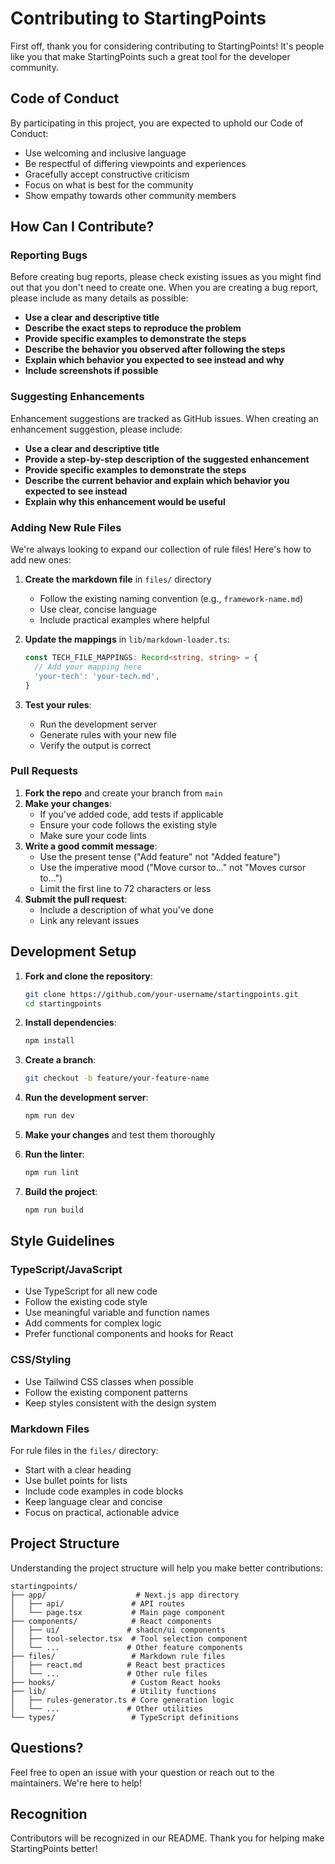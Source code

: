 # Contributing to StartingPoints

First off, thank you for considering contributing to StartingPoints! It's people like you that make StartingPoints such a great tool for the developer community.

## Code of Conduct

By participating in this project, you are expected to uphold our Code of Conduct:

- Use welcoming and inclusive language
- Be respectful of differing viewpoints and experiences
- Gracefully accept constructive criticism
- Focus on what is best for the community
- Show empathy towards other community members

## How Can I Contribute?

### Reporting Bugs

Before creating bug reports, please check existing issues as you might find out that you don't need to create one. When you are creating a bug report, please include as many details as possible:

- **Use a clear and descriptive title**
- **Describe the exact steps to reproduce the problem**
- **Provide specific examples to demonstrate the steps**
- **Describe the behavior you observed after following the steps**
- **Explain which behavior you expected to see instead and why**
- **Include screenshots if possible**

### Suggesting Enhancements

Enhancement suggestions are tracked as GitHub issues. When creating an enhancement suggestion, please include:

- **Use a clear and descriptive title**
- **Provide a step-by-step description of the suggested enhancement**
- **Provide specific examples to demonstrate the steps**
- **Describe the current behavior and explain which behavior you expected to see instead**
- **Explain why this enhancement would be useful**

### Adding New Rule Files

We're always looking to expand our collection of rule files! Here's how to add new ones:

1. **Create the markdown file** in `files/` directory
   - Follow the existing naming convention (e.g., `framework-name.md`)
   - Use clear, concise language
   - Include practical examples where helpful

2. **Update the mappings** in `lib/markdown-loader.ts`:
   ```typescript
   const TECH_FILE_MAPPINGS: Record<string, string> = {
     // Add your mapping here
     'your-tech': 'your-tech.md',
   }
   ```

3. **Test your rules**:
   - Run the development server
   - Generate rules with your new file
   - Verify the output is correct

### Pull Requests

1. **Fork the repo** and create your branch from `main`
2. **Make your changes**:
   - If you've added code, add tests if applicable
   - Ensure your code follows the existing style
   - Make sure your code lints
3. **Write a good commit message**:
   - Use the present tense ("Add feature" not "Added feature")
   - Use the imperative mood ("Move cursor to..." not "Moves cursor to...")
   - Limit the first line to 72 characters or less
4. **Submit the pull request**:
   - Include a description of what you've done
   - Link any relevant issues

## Development Setup

1. **Fork and clone the repository**:
   ```bash
   git clone https://github.com/your-username/startingpoints.git
   cd startingpoints
   ```

2. **Install dependencies**:
   ```bash
   npm install
   ```

3. **Create a branch**:
   ```bash
   git checkout -b feature/your-feature-name
   ```

4. **Run the development server**:
   ```bash
   npm run dev
   ```

5. **Make your changes** and test them thoroughly

6. **Run the linter**:
   ```bash
   npm run lint
   ```

7. **Build the project**:
   ```bash
   npm run build
   ```

## Style Guidelines

### TypeScript/JavaScript

- Use TypeScript for all new code
- Follow the existing code style
- Use meaningful variable and function names
- Add comments for complex logic
- Prefer functional components and hooks for React

### CSS/Styling

- Use Tailwind CSS classes when possible
- Follow the existing component patterns
- Keep styles consistent with the design system

### Markdown Files

For rule files in the `files/` directory:

- Start with a clear heading
- Use bullet points for lists
- Include code examples in code blocks
- Keep language clear and concise
- Focus on practical, actionable advice

## Project Structure

Understanding the project structure will help you make better contributions:

```
startingpoints/
├── app/                    # Next.js app directory
│   ├── api/               # API routes
│   └── page.tsx           # Main page component
├── components/            # React components
│   ├── ui/               # shadcn/ui components
│   ├── tool-selector.tsx  # Tool selection component
│   └── ...               # Other feature components
├── files/                 # Markdown rule files
│   ├── react.md          # React best practices
│   └── ...               # Other rule files
├── hooks/                 # Custom React hooks
├── lib/                   # Utility functions
│   ├── rules-generator.ts # Core generation logic
│   └── ...               # Other utilities
└── types/                 # TypeScript definitions
```

## Questions?

Feel free to open an issue with your question or reach out to the maintainers. We're here to help!

## Recognition

Contributors will be recognized in our README. Thank you for helping make StartingPoints better!